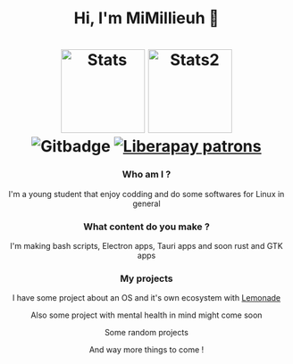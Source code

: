 <div id="header" align="center">
<div>
<h1>Hi, I'm MiMillieuh 👋<h1>
<img style="height:150px" src="https://github-readme-stats.vercel.app/api?username=MiMillieuh&show_icons=true&theme=tokyonight" alt="Stats"/>

<img style="height:150px" src="https://github-readme-stats.vercel.app/api/top-langs/?username=MiMillieuh&layout=compact&theme=tokyonight" alt="Stats2"/>
<br>
    <img src="https://img.shields.io/github/followers/MiMillieuh?style=for-the-badge" alt="Gitbadge"/>
    <a href="https://liberapay.com/MiMillieuh/">
    <img alt="Liberapay patrons" src="https://img.shields.io/liberapay/patrons/mimillieuh?label=Librepay%20Sponsor&style=for-the-badge">
    </a>
</div>
<h3>Who am I ?</h3>
<p>I'm a young student that enjoy codding and do some softwares for Linux in general</p>
<h3>What content do you make ?</h3>
<p>I'm making bash scripts, Electron apps, Tauri apps and soon rust and GTK apps</p>
<h3>My projects</h3>
<p>I have some project about an OS and it's own ecosystem with <a href="https://github.com/LemonadeSoftware">Lemonade</a></p>
<p>Also some project with mental health in mind might come soon</p>
<p>Some random projects</p>
<p>And way more things to come !</p>
</div>

